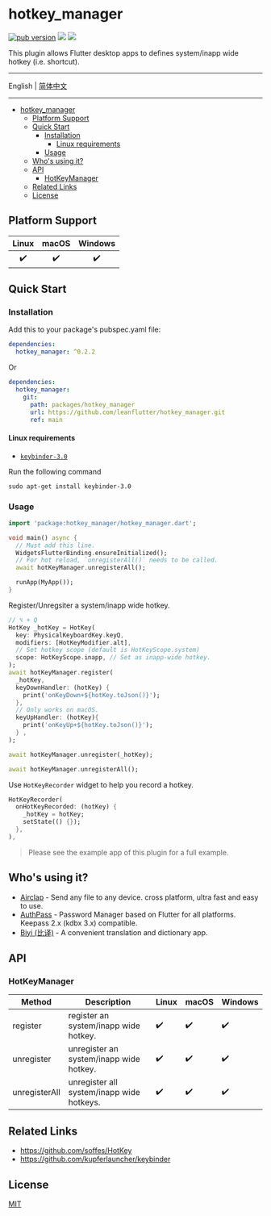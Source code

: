 # hotkey_manager

[![pub version][pub-image]][pub-url] [![][discord-image]][discord-url] ![][visits-count-image] 

[pub-image]: https://img.shields.io/pub/v/hotkey_manager.svg
[pub-url]: https://pub.dev/packages/hotkey_manager

[discord-image]: https://img.shields.io/discord/884679008049037342.svg
[discord-url]: https://discord.gg/zPa6EZ2jqb

[visits-count-image]: https://img.shields.io/badge/dynamic/json?label=Visits%20Count&query=value&url=https://api.countapi.xyz/hit/leanflutter.hotkey_manager/visits

This plugin allows Flutter desktop apps to defines system/inapp wide hotkey (i.e. shortcut).

---

English | [简体中文](./README-ZH.md)

---

<!-- START doctoc generated TOC please keep comment here to allow auto update -->
<!-- DON'T EDIT THIS SECTION, INSTEAD RE-RUN doctoc TO UPDATE -->

- [hotkey_manager](#hotkey_manager)
  - [Platform Support](#platform-support)
  - [Quick Start](#quick-start)
    - [Installation](#installation)
      - [Linux requirements](#linux-requirements)
    - [Usage](#usage)
  - [Who's using it?](#whos-using-it)
  - [API](#api)
    - [HotKeyManager](#hotkeymanager)
  - [Related Links](#related-links)
  - [License](#license)

<!-- END doctoc generated TOC please keep comment here to allow auto update -->

## Platform Support

| Linux | macOS | Windows |
| :---: | :---: | :-----: |
|   ✔️   |   ✔️   |    ✔️    |

## Quick Start

### Installation

Add this to your package's pubspec.yaml file:

```yaml
dependencies:
  hotkey_manager: ^0.2.2
```

Or

```yaml
dependencies:
  hotkey_manager:
    git:
      path: packages/hotkey_manager
      url: https://github.com/leanflutter/hotkey_manager.git
      ref: main
```

#### Linux requirements

- [`keybinder-3.0`](https://github.com/kupferlauncher/keybinder)

Run the following command

```
sudo apt-get install keybinder-3.0
```

### Usage

```dart
import 'package:hotkey_manager/hotkey_manager.dart';

void main() async {
  // Must add this line.
  WidgetsFlutterBinding.ensureInitialized();
  // For hot reload, `unregisterAll()` needs to be called.
  await hotKeyManager.unregisterAll();

  runApp(MyApp());
}
```

Register/Unregsiter a system/inapp wide hotkey.

```dart
// ⌥ + Q
HotKey _hotKey = HotKey(
  key: PhysicalKeyboardKey.keyQ,
  modifiers: [HotKeyModifier.alt],
  // Set hotkey scope (default is HotKeyScope.system)
  scope: HotKeyScope.inapp, // Set as inapp-wide hotkey.
);
await hotKeyManager.register(
  _hotKey,
  keyDownHandler: (hotKey) {
    print('onKeyDown+${hotKey.toJson()}');
  },
  // Only works on macOS.
  keyUpHandler: (hotKey){
    print('onKeyUp+${hotKey.toJson()}');
  } ,
);

await hotKeyManager.unregister(_hotKey);

await hotKeyManager.unregisterAll();
```

Use `HotKeyRecorder` widget to help you record a hotkey.

```dart
HotKeyRecorder(
  onHotKeyRecorded: (hotKey) {
    _hotKey = hotKey;
    setState(() {});
  },
),
```

> Please see the example app of this plugin for a full example.

## Who's using it?

- [Airclap](https://airclap.app/) - Send any file to any device. cross platform, ultra fast and easy to use.
- [AuthPass](https://authpass.app/) - Password Manager based on Flutter for all platforms. Keepass 2.x (kdbx 3.x) compatible.
- [Biyi (比译)](https://biyidev.com/) - A convenient translation and dictionary app.

## API

### HotKeyManager

| Method        | Description                               | Linux | macOS | Windows |
| ------------- | ----------------------------------------- | ----- | ----- | ------- |
| register      | register an system/inapp wide hotkey.     | ✔️     | ✔️     | ✔️       |
| unregister    | unregister an system/inapp wide hotkey.   | ✔️     | ✔️     | ✔️       |
| unregisterAll | unregister all system/inapp wide hotkeys. | ✔️     | ✔️     | ✔️       |

## Related Links

- https://github.com/soffes/HotKey
- https://github.com/kupferlauncher/keybinder

## License

[MIT](./LICENSE)
